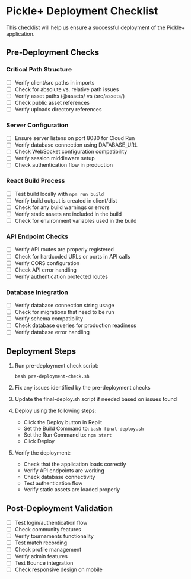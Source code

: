 # Pickle+ Deployment Checklist

This checklist will help us ensure a successful deployment of the Pickle+ application.

## Pre-Deployment Checks

### Critical Path Structure

- [ ] Verify client/src paths in imports
- [ ] Check for absolute vs. relative path issues
- [ ] Verify asset paths (@assets/ vs /src/assets/)
- [ ] Check public asset references
- [ ] Verify uploads directory references

### Server Configuration

- [ ] Ensure server listens on port 8080 for Cloud Run
- [ ] Verify database connection using DATABASE_URL
- [ ] Check WebSocket configuration compatibility
- [ ] Verify session middleware setup
- [ ] Check authentication flow in production

### React Build Process

- [ ] Test build locally with `npm run build` 
- [ ] Verify build output is created in client/dist
- [ ] Check for any build warnings or errors
- [ ] Verify static assets are included in the build
- [ ] Check for environment variables used in the build

### API Endpoint Checks

- [ ] Verify API routes are properly registered
- [ ] Check for hardcoded URLs or ports in API calls
- [ ] Verify CORS configuration
- [ ] Check API error handling
- [ ] Verify authentication protected routes

### Database Integration

- [ ] Verify database connection string usage
- [ ] Check for migrations that need to be run
- [ ] Verify schema compatibility
- [ ] Check database queries for production readiness
- [ ] Verify database error handling

## Deployment Steps

1. Run pre-deployment check script:
   ```
   bash pre-deployment-check.sh
   ```

2. Fix any issues identified by the pre-deployment checks

3. Update the final-deploy.sh script if needed based on issues found

4. Deploy using the following steps:
   - Click the Deploy button in Replit
   - Set the Build Command to: `bash final-deploy.sh`
   - Set the Run Command to: `npm start`
   - Click Deploy

5. Verify the deployment:
   - Check that the application loads correctly
   - Verify API endpoints are working
   - Check database connectivity
   - Test authentication flow
   - Verify static assets are loaded properly

## Post-Deployment Validation

- [ ] Test login/authentication flow
- [ ] Check community features
- [ ] Verify tournaments functionality
- [ ] Test match recording
- [ ] Check profile management
- [ ] Verify admin features
- [ ] Test Bounce integration
- [ ] Check responsive design on mobile
